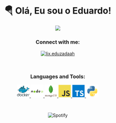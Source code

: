 <h1 align="center">🪂 Olá, Eu sou o Eduardo!</h1>
<p align="center">
<img src="https://readme-typing-svg.herokuapp.com?color=36BCF7FF&center=true&size=22&lines=16%20anos;Desenvolvedor;Back-End;Node.JS;"/>
</p>

<h3 align="center">Connect with me:</h3>
<p align="center">
<a href="https://instagram.com/lix.eduzadaah" target="blank"><img align="center" src="https://raw.githubusercontent.com/rahuldkjain/github-profile-readme-generator/master/src/images/icons/Social/instagram.svg" alt="lix.eduzadaah" height="30" width="40" /></a>
</p>
<br>
<h3 align="center">Languages and Tools:</h3>
<p align="center"> 
  <a href="https://www.docker.com/" target="_blank" rel="noreferrer"> 
    <img src="https://raw.githubusercontent.com/devicons/devicon/master/icons/docker/docker-original-wordmark.svg" alt="docker" width="40" height="40"/> 
  </a> 
  <a href="https://nodejs.org" target="_blank" rel="noreferrer"> 
    <img src="https://raw.githubusercontent.com/devicons/devicon/master/icons/nodejs/nodejs-original-wordmark.svg" alt="nodejs" width="40" height="40"/> 
  </a> 
  <a href="https://www.mongodb.com/" target="_blank" rel="noreferrer"> 
    <img src="https://raw.githubusercontent.com/devicons/devicon/master/icons/mongodb/mongodb-original-wordmark.svg" alt="mongodb" width="40" height="40"/> 
  </a> 
  <a href="https://developer.mozilla.org/en-US/docs/Web/JavaScript" target="_blank" rel="noreferrer"> 
    <img src="https://raw.githubusercontent.com/devicons/devicon/master/icons/javascript/javascript-original.svg" alt="javascript" width="40" height="40"/> 
  </a> 
  <a href="https://www.typescriptlang.org/" target="_blank" rel="noreferrer"> 
    <img src="https://raw.githubusercontent.com/devicons/devicon/master/icons/typescript/typescript-original.svg" alt="typescript" width="40" height="40"/> 
  </a> 
  <a href="https://www.python.org" target="_blank" rel="noreferrer"> 
    <img src="https://raw.githubusercontent.com/devicons/devicon/master/icons/python/python-original.svg" alt="python" width="40" height="40"/> 
  </a> 
</p>
<br>
<p align="center">
  <img src="https://spotify-github-profile.vercel.app/api/view?uid=31pwkpbkx3m2fmebnsdzgi6t6vue&cover_image=false&theme=default&show_offline=true&background_color=121212&interchange=true&bar_color=53b14f&bar_color_cover=false" alt="Spotify" />
</p>
